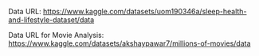 
Data URL: https://www.kaggle.com/datasets/uom190346a/sleep-health-and-lifestyle-dataset/data

Data URL for Movie Analysis: https://www.kaggle.com/datasets/akshaypawar7/millions-of-movies/data



